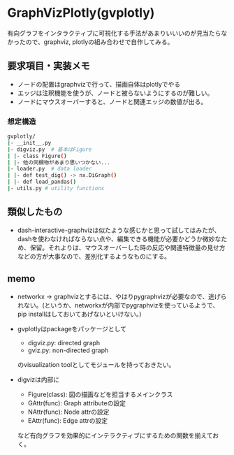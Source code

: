 # GraphVizPlotly(gvplotly)

有向グラフをインタラクティブに可視化する手法があまりいいいのが見当たらなかったので、graphviz, plotlyの組み合わせで自作してみる。

## 要求項目・実装メモ

- ノードの配置はgraphvizで行って、描画自体はplotlyでやる
- エッジは注釈機能を使うが、ノードと被らないようにするのが難しい。
- ノードにマウスオーバーすると、ノードと関連エッジの数値が出る。

### 想定構造
```sh
gvplotly/   
|- __init__.py
|- digviz.py  # 基本はFigure
| |- class Figure()  
| |- 他の同梱物があまり思いつかない...  
|- loader.py  # data loader
| |- def test_dig() -> nx.DiGraph()
| |- def load_pandas()
|- utils.py # utility functions
```

## 類似したもの

- dash-interactive-graphvizは似たような感じかと思って試してはみたが、dashを使わなければならない点や、編集できる機能が必要かどうか微妙なため、保留。それよりは、マウスオーバーした時の反応や関連特徴量の見せ方などの方が大事なので、差別化するようなものにする。

## memo

- networkx -> graphvizとするには、やはりpygraphvizが必要なので、逃げられない。(というか、networkxが内部でpygraphvizを使っているようで、pip installはしておいてあげないといけない。)
- gvplotlyはpackageをパッケージとして
    - digviz.py: directed graph
    - gviz.py: non-directed graph  

    のvisualization toolとしてモジュールを持っておきたい。
- digvizは内部に
    - Figure(class): 図の描画などを担当するメインクラス
    - GAttr(func): Graph attributeの設定
    - NAttr(func): Node attrの設定
    - EAttr(func): Edge attrの設定
    
    など有向グラフを効果的にインテラクティブにするための関数を揃えておく。